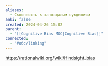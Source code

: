 ```yaml
---
aliases:
  - Склонность к запоздалым суждениям
anki: false
created: 2024-04-26 15:02
parent:
  - "[[Cognitive Bias MOC|Cognitive Bias]]"
connected:
  - "#обс/linking"
---
```



https://rationalwiki.org/wiki/Hindsight_bias